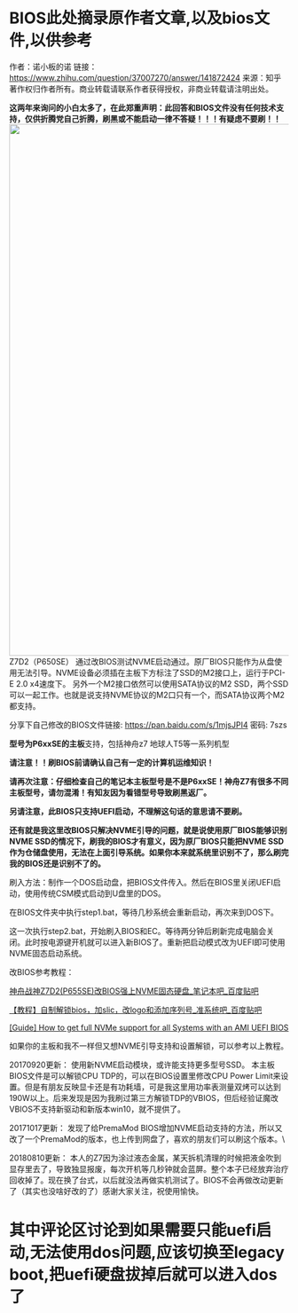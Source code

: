 # BIOS此处摘录原作者文章,以及bios文件,以供参考

作者：诺小板的诺
链接：https://www.zhihu.com/question/37007270/answer/141872424
来源：知乎
著作权归作者所有。商业转载请联系作者获得授权，非商业转载请注明出处。

**这两年来询问的小白太多了，在此郑重声明：此回答和BIOS文件没有任何技术支持，仅供折腾党自己折腾，刷黑或不能启动一律不答疑！！！有疑虑不要刷！！**
<img src="https://pic1.zhimg.com/50/v2-cb2020dd596c97a3632482dc7a33c19a_720w.jpg?source=1940ef5c" data-rawwidth="959" data-rawheight="577" data-size="normal" data-caption="" class="origin_image zh-lightbox-thumb" width="959" data-original="https://picx1.zhimg.com/v2-cb2020dd596c97a3632482dc7a33c19a_r.jpg?source=1940ef5c"/>
Z7D2（P650SE） 通过改BIOS测试NVME启动通过。原厂BIOS只能作为从盘使用无法引导。NVME设备必须插在主板下方标注了SSD的M2接口上，运行于PCI-E
2.0 x4速度下。 另外一个M2接口依然可以使用SATA协议的M2 SSD，两个SSD可以一起工作。也就是说支持NVME协议的M2口只有一个，而SATA协议两个M2都支持。

分享下自己修改的BIOS文件链接: https://pan.baidu.com/s/1mjsJPI4
密码: 7szs

**型号为P6xxSE的主板**支持，包括神舟z7 地球人T5等一系列机型

**请注意！！刷BIOS前请确认自己有一定的计算机运维知识！**

**请再次注意：仔细检查自己的笔记本主板型号是不是P6xxSE！神舟Z7有很多不同主板型号，请勿混淆！有知友因为看错型号导致刷黑返厂。**

**另请注意，此BIOS只支持UEFI启动，不理解这句话的意思请不要刷。**

**还有就是我这里改BIOS只解决NVME引导的问题，就是说使用原厂BIOS能够识别NVME SSD的情况下，刷我的BIOS才有意义，因为原厂BIOS只能把NVME
SSD作为仓储盘使用，无法在上面引导系统。如果你本来就系统里识别不了，那么刷完我的BIOS还是识别不了的。**

刷入方法：制作一个DOS启动盘，把BIOS文件传入。然后在BIOS里关闭UEFI启动，使用传统CSM模式启动到U盘里的DOS。

在BIOS文件夹中执行step1.bat，等待几秒系统会重新启动，再次来到DOS下。

这一次执行step2.bat，开始刷入BIOS和EC。等待两分钟后刷新完成电脑会关闭。此时按电源键开机就可以进入新BIOS了。重新把启动模式改为UEFI即可使用NVME固态启动系统。

改BIOS参考教程：

[神舟战神Z7D2(P655SE)改BIOS强上NVME固态硬盘_笔记本吧_百度贴吧](https://tieba.baidu.com/p/4790179566)

[【教程】自制解锁bios，加slic，改logo和添加序列号_准系统吧_百度贴吧](https://tieba.baidu.com/p/4936939406)

[[Guide] How to get full NVMe support for all Systems with an AMI UEFI BIOS](https://winraid.level1techs.com/t/howto-get-full-nvme-support-for-all-systems-with-an-ami-uefi-bios/30901)

如果你的主板和我不一样但又想NVME引导支持和设置解锁，可以参考以上教程。

20170920更新：
使用新NVME启动模块，或许能支持更多型号SSD。 本主板BIOS文件是可以解锁CPU TDP的，可以在BIOS设置里修改CPU Power
Limit来设置。但是有朋友反映显卡还是有功耗墙，可是我这里用功率表测量双烤可以达到190W以上。后来发现是因为我刷过第三方解锁TDP的VBIOS，但后经验证魔改VBIOS不支持新驱动和新版本win10，就不提供了。

20171017更新：
发现了给PremaMod BIOS增加NVME启动支持的方法，所以又改了一个PremaMod的版本，也上传到网盘了，喜欢的朋友们可以刷这个版本。\

20180810更新：
本人的Z7因为涂过液态金属，某天拆机清理的时候把液金吹到显存里去了，导致独显报废，每次开机等几秒钟就会蓝屏。整个本子已经放弃治疗回收掉了。现在换了台式，以后就没法再做实机测试了。BIOS不会再做改动更新了（其实也没啥好改的了）感谢大家关注，祝使用愉快。


# 其中评论区讨论到如果需要只能uefi启动,无法使用dos问题,应该切换至legacy boot,把uefi硬盘拔掉后就可以进入dos了
